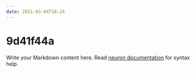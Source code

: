 ```yaml
---
date: 2021-03-04T18:24
---
```


# 9d41f44a

Write your Markdown content here. Read [neuron documentation](https://neuron.zettel.page/2011404.html) for syntax help.

